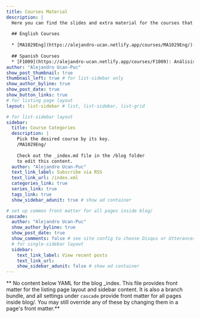 ```yaml
---
title: Courses Material
description: |
  Here you can find the slides and extra material for the courses that I've been giving here at Tec de Monterrey Campus Monterrey.
  
  ## English Courses
  
  * [MA1029Eng](https://alejandro-ucan.netlify.app/courses/MA1029Eng/): Intermediate Mathematical Modeling
  
  ## Spanish Courses
  * [F1009](https://alejandro-ucan.netlify.app/courses/F1009): Análisis de Métodos Matemáticos para la Física.
author: "Alejandro Ucan-Puc"
show_post_thumbnail: true
thumbnail_left: true # for list-sidebar only
show_author_byline: true
show_post_date: true
show_button_links: true
# for listing page layout
layout: list-sidebar # list, list-sidebar, list-grid

# for list-sidebar layout
sidebar: 
  title: Course Categories
  description: |
    Pick the desired course by its key.
    /MA1029Eng/
    
    Check out the _index.md file in the /blog folder 
    to edit this content. 
  author: "Alejandro Ucan-Puc"
  text_link_label: Subscribe via RSS
  text_link_url: /index.xml
  categories_link: true
  series_link: true
  tags_link: true
  show_sidebar_adunit: true # show ad container

# set up common front matter for all pages inside blog/
cascade:
  author: "Alejandro Ucan-Puc"
  show_author_byline: true
  show_post_date: true
  show_comments: false # see site config to choose Disqus or Utterances
  # for single-sidebar layout
  sidebar:
    text_link_label: View recent posts
    text_link_url: 
    show_sidebar_adunit: false # show ad container
---
```


** No content below YAML for the blog _index. This file provides front matter for the listing page layout and sidebar content. It is also a branch bundle, and all settings under `cascade` provide front matter for all pages inside blog/. You may still override any of these by changing them in a page's front matter.**
